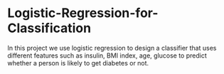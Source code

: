 # Logistic-Regression-for-Classification

In this project we use logistic regression to design a classifier that uses different features such as insulin, BMI index, age, glucose to predict
whether a person is likely to get diabetes or not.
